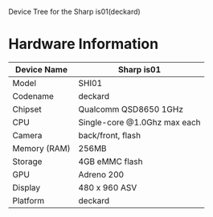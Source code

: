 Device Tree for the Sharp is01(deckard)

Hardware Information
====================

| Device Name     | Sharp is01       |
|-----------------|-----------------------------|
|Model            | SHI01                   |
|Codename         | deckard                   |
|Chipset          |Qualcomm QSD8650 1GHz |
|CPU              |Single-core  @1.0Ghz max each|
|Camera           |back/front, flash|
|Memory (RAM)     |256MB                       |
|Storage          |4GB eMMC flash
|GPU              |Adreno 200                  |
|Display          | 480 x 960 ASV |
|Platform         |deckard                       |
